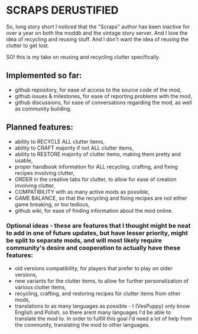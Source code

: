 # SCRAPS DERUSTIFIED

So, long story short I noticed that the "Scraps" author has been inactive for over a year on both the moddb and the vintage story server. And I love the idea of recycling and reusing stuff. And I don't want the idea of reusing the clutter to get lost.

SO! this is my take on reusing and recycling clutter specifically.

## Implemented so far:
- github repository, for ease of access to the source code of the mod,
- github issues & milestones, for ease of reporting problems with the mod,
- github discussions, for ease of conversations regarding the mod, as well as community building.

## Planned features:
- ability to RECYCLE ALL clutter items,
- ability to CRAFT majority if not ALL clutter items,
- ability to RESTORE majority of clutter items, making them pretty and usable,
- proper handbook information for ALL recycling, crafting, and fixing recipes involving clutter,
- ORDER in the creative tabs for clutter, to allow for ease of creation involving clutter,
- COMPATIBILITY with as many active mods as possible,
- GAME BALANCE, so that the recycling and fixing recipes are not either game breaking, or too tedious,
- github wiki, for ease of finding information about the mod online.


### Optional ideas - these are features that I thought might be neat to add in one of future updates, but have lesser priority, might be split to separate mods, and will most likely require community's desire and cooperation to actually have these features:
- old versions compatibility, for players that prefer to play on older versions,
- new variants for the clutter items, to allow for further personalization of various clutter items,
- recycling, crafting, and restoring recipes for clutter items from other mods,
- translations to as many languages as possible - I (VesPuppy) only know English and Polish, so there arent many languages I'd be able to translate the mod to. In order to fulfill this goal I'd need a lot of help from the community, translating the mod to other languages.
